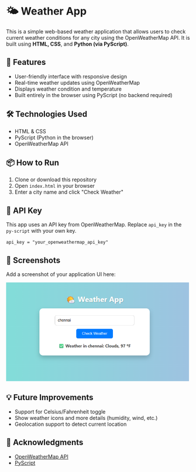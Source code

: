  <h1>🌤️ Weather App</h1>

  <p>This is a simple web-based weather application that allows users to check current weather conditions for any city using the OpenWeatherMap API. It is built using <strong>HTML, CSS</strong>, and <strong>Python (via PyScript)</strong>.</p>

  <h2>🚀 Features</h2>
  <ul>
    <li>User-friendly interface with responsive design</li>
    <li>Real-time weather updates using OpenWeatherMap</li>
    <li>Displays weather condition and temperature</li>
    <li>Built entirely in the browser using PyScript (no backend required)</li>
  </ul>

  <h2>🛠️ Technologies Used</h2>
  <ul>
    <li>HTML & CSS</li>
    <li>PyScript (Python in the browser)</li>
    <li>OpenWeatherMap API</li>
  </ul>

  <h2>📦 How to Run</h2>
  <ol>
    <li>Clone or download this repository</li>
    <li>Open <code>index.html</code> in your browser</li>
    <li>Enter a city name and click "Check Weather"</li>
  </ol>

  <h2>🔐 API Key</h2>
  <p>This app uses an API key from OpenWeatherMap. Replace <code>api_key</code> in the <code>py-script</code> with your own key.</p>

  <pre><code>api_key = "your_openweathermap_api_key"</code></pre>

  <h2>📸 Screenshots</h2>
  <p>Add a screenshot of your application UI here:</p>
  <img src="Screenshot 2025-06-01 140316.png"" alt="Weather App Screenshot" width="500"/>


  <h2>💡 Future Improvements</h2>
  <ul>
    <li>Support for Celsius/Fahrenheit toggle</li>
    <li>Show weather icons and more details (humidity, wind, etc.)</li>
    <li>Geolocation support to detect current location</li>
  </ul>


  <h2>🙌 Acknowledgments</h2>
  <ul>
    <li><a href="https://openweathermap.org/api" target="_blank">OpenWeatherMap API</a></li>
    <li><a href="https://pyscript.net" target="_blank">PyScript</a></li>
  </ul>

</body>
</html>
